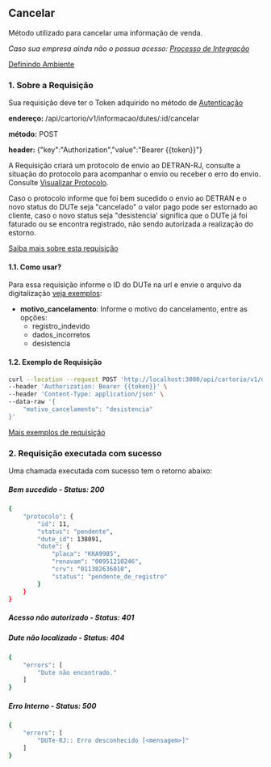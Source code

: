## Cancelar 

Método utilizado para cancelar uma informação de venda.

*Caso sua empresa ainda não o possua acesso: [Processo de Integração](../integracao.md)*

[Definindo Ambiente](../ambiente.md)

### 1. Sobre a Requisição

Sua requisição deve ter o Token adquirido no método de [Autenticação](autenticacao.md)

__endereço:__ /api/cartorio/v1/informacao/dutes/:id/cancelar

__método:__ POST

__header:__ {"key":"Authorization","value":"Bearer {{token}}"}

A Requisição criará um protocolo de envio ao DETRAN-RJ, consulte a situação do protocolo para acompanhar o envio ou receber o erro do envio. Consulte [Visualizar Protocolo](protocolos_show.md).

Caso o protocolo informe que foi bem sucedido o envio ao DETRAN e o novo status do DUTe seja "cancelado" o valor pago pode ser estornado ao cliente, caso o novo status seja "desistencia' significa que o DUTe já foi faturado ou se encontra registrado, não sendo autorizada a realização do estorno.

[Saiba mais sobre esta requisição](https://documenter.getpostman.com/view/5620626/TVmV4YYQ)

#### 1.1. Como usar?

Para essa requisição informe o ID do DUTe na url e envie o arquivo da digitalização [veja exemplos](https://documenter.getpostman.com/view/5620626/TVmV4YYQ):

* __motivo_cancelamento__: Informe o motivo do cancelamento, entre as opções:
    * registro_indevido
    * dados_incorretos
    * desistencia 

#### 1.2. Exemplo de Requisição

```bash
curl --location --request POST 'http://localhost:3000/api/cartorio/v1/dutes/138091/cancelar' \
--header 'Authorization: Bearer {{token}}' \
--header 'Content-Type: application/json' \
--data-raw '{
	"motivo_cancelamento": "desistencia"
}'
```



[Mais exemplos de requisição](https://documenter.getpostman.com/view/5620626/TVmV4YYQ)

### 2. Requisição executada com sucesso

Uma chamada executada com sucesso tem o retorno abaixo: 

##### Bem sucedido - Status: 200
```bash
{
    "protocolo": {
        "id": 11,
        "status": "pendente",
        "dute_id": 138091,
        "dute": {
            "placa": "KKA9985",
            "renavam": "00951210246",
            "crv": "011382636010",
            "status": "pendente_de_registro"
        }
    }
}
```

##### Acesso não autorizado - Status: 401

##### Dute não localizado - Status: 404

```bash
{
    "errors": [
        "Dute não encontrado."
    ]
}
```

##### Erro Interno - Status: 500
```bash
{
    "errors": [
        "DUTe-RJ:: Erro desconhecido [<mensagem>]"
    ]
}
```
